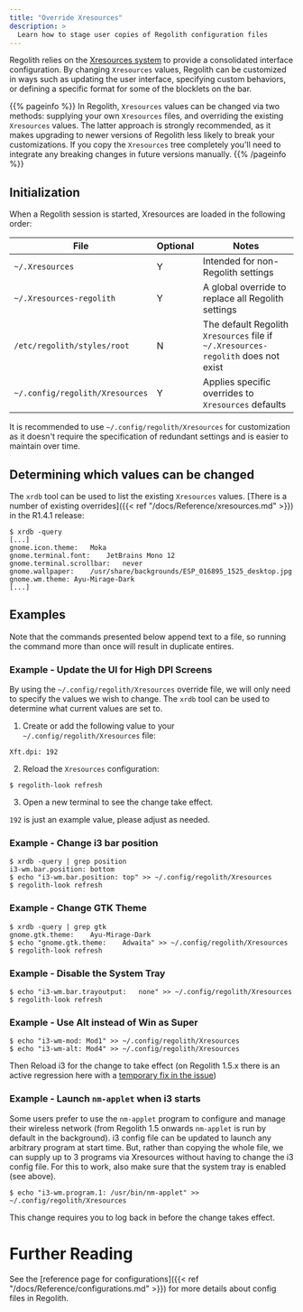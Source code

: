 ```yaml
---
title: "Override Xresources"
description: >
  Learn how to stage user copies of Regolith configuration files
---
```


Regolith relies on the [Xresources system](https://en.wikipedia.org/wiki/X_resources) to provide a consolidated interface configuration. By changing `Xresources` values, Regolith can be customized in ways such as updating the user interface, specifying custom behaviors, or defining a specific format for some of the blocklets on the bar.

{{% pageinfo %}}
In Regolith, `Xresources` values can be changed via two methods: supplying your own `Xresources` files, and overriding the existing `Xresources` values. The latter approach is strongly recommended, as it makes upgrading to newer versions of Regolith less likely to break your customizations. If you copy the `Xresources` tree completely you'll need to integrate any breaking changes in future versions manually.
{{% /pageinfo %}}

## Initialization

When a Regolith session is started, Xresources are loaded in the following order:

| File                            | Optional | Notes                                                                             |
| ------------------------------- | -------- | --------------------------------------------------------------------------------- |
| `~/.Xresources`                 | Y        | Intended for non-Regolith settings                                                |
| `~/.Xresources-regolith`        | Y        | A global override to replace all Regolith settings                                |
| `/etc/regolith/styles/root`     | N        | The default Regolith `Xresources` file if `~/.Xresources-regolith` does not exist |
| `~/.config/regolith/Xresources` | Y        | Applies specific overrides to `Xresources` defaults                               |

It is recommended to use `~/.config/regolith/Xresources` for customization as it doesn't require the specification of redundant settings and is easier to maintain over time.

## Determining which values can be changed

The `xrdb` tool can be used to list the existing `Xresources` values. [There is a number of existing overrides]({{< ref "/docs/Reference/xresources.md" >}}) in the R1.4.1 release:

```console
$ xrdb -query
[...]
gnome.icon.theme:	Moka
gnome.terminal.font:	JetBrains Mono 12
gnome.terminal.scrollbar:	never
gnome.wallpaper:	/usr/share/backgrounds/ESP_016895_1525_desktop.jpg
gnome.wm.theme:	Ayu-Mirage-Dark
[...]
```

## Examples

Note that the commands presented below append text to a file, so running the command more than once will result in duplicate entires.

### Example - Update the UI for High DPI Screens

By using the `~/.config/regolith/Xresources` override file, we will only need to specify the values we wish to change. The `xrdb` tool can be used to determine what current values are set to.

1. Create or add the following value to your `~/.config/regolith/Xresources` file:

```console
Xft.dpi: 192
```

2. Reload the `Xresources` configuration:

```console
$ regolith-look refresh
```

3. Open a new terminal to see the change take effect.

`192` is just an example value, please adjust as needed.

### Example - Change i3 bar position

```console
$ xrdb -query | grep position
i3-wm.bar.position:	bottom
$ echo "i3-wm.bar.position:	top" >> ~/.config/regolith/Xresources
$ regolith-look refresh
```

### Example - Change GTK Theme

```console
$ xrdb -query | grep gtk
gnome.gtk.theme:	Ayu-Mirage-Dark
$ echo "gnome.gtk.theme:	Adwaita" >> ~/.config/regolith/Xresources
$ regolith-look refresh
```

### Example - Disable the System Tray

```console
$ echo "i3-wm.bar.trayoutput:	none" >> ~/.config/regolith/Xresources
$ regolith-look refresh
```

### Example - Use Alt instead of Win as Super

```console
$ echo "i3-wm-mod: Mod1" >> ~/.config/regolith/Xresources
$ echo "i3-wm-alt: Mod4" >> ~/.config/regolith/Xresources
```

Then Reload i3 for the change to take effect (on Regolith 1.5.x there is an active regression here with a [temporary fix in the issue](https://github.com/regolith-linux/regolith-desktop/issues/504))

### Example - Launch `nm-applet` when i3 starts

Some users prefer to use the `nm-applet` program to configure and manage their wireless network (from Regolith 1.5 onwards `nm-applet` is run by default in the background). i3 config file can be updated to launch any arbitrary program at start time. But, rather than copying the whole file, we can supply up to 3 programs via Xresources without having to change the i3 config file. For this to work, also make sure that the system tray is enabled (see above).

```console
$ echo "i3-wm.program.1: /usr/bin/nm-applet" >> ~/.config/regolith/Xresources
```

This change requires you to log back in before the change takes effect.

# Further Reading

See the [reference page for configurations]({{< ref "/docs/Reference/configurations.md" >}}) for more details about config files in Regolith.
